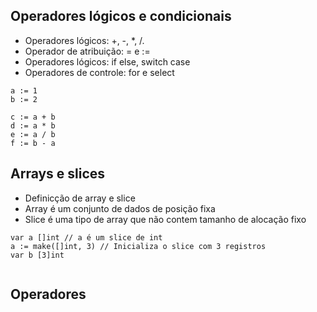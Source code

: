 ## Operadores lógicos e condicionais ##

- Operadores lógicos: +, -, *, /.
- Operador de atribuição: = e :=
- Operadores lógicos: if else, switch case
- Operadores de controle: for e select

```
a := 1
b := 2

c := a + b
d := a * b
e := a / b
f := b - a
```

## Arrays e slices ##

- Definicção de array e slice
- Array é um conjunto de dados de posição fixa
- Slice é uma tipo de array que não contem tamanho de alocação fixo

```
var a []int // a é um slice de int
a := make([]int, 3) // Inicializa o slice com 3 registros
var b [3]int


```

## Operadores ##

